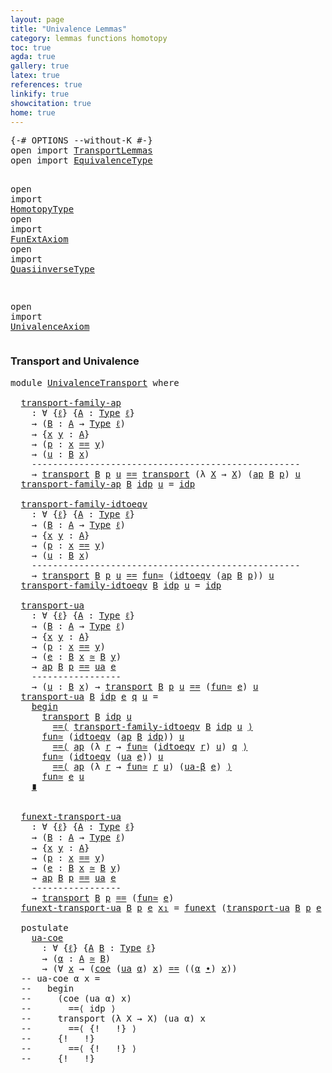 ```yaml
---
layout: page
title: "Univalence Lemmas"
category: lemmas functions homotopy
toc: true
agda: true
gallery: true
latex: true
references: true
linkify: true
showcitation: true
home: true
---
```


<div class="hide" >
<pre class="Agda">
<a id="227" class="Symbol">{-#</a> <a id="231" class="Keyword">OPTIONS</a> <a id="239" class="Pragma">--without-K</a> <a id="251" class="Symbol">#-}</a>
<a id="255" class="Keyword">open</a> <a id="260" class="Keyword">import</a> <a id="267" href="TransportLemmas.html" class="Module">TransportLemmas</a>
<a id="283" class="Keyword">open</a> <a id="288" class="Keyword">import</a> <a id="295" href="EquivalenceType.html" class="Module">EquivalenceType</a>

<a id="312" class="Keyword">open</a> <a id="317" class="Keyword">import</a> <a id="324" href="HomotopyType.html" class="Module">HomotopyType</a>
<a id="337" class="Keyword">open</a> <a id="342" class="Keyword">import</a> <a id="349" href="FunExtAxiom.html" class="Module">FunExtAxiom</a>
<a id="361" class="Keyword">open</a> <a id="366" class="Keyword">import</a> <a id="373" href="QuasiinverseType.html" class="Module">QuasiinverseType</a>

<a id="391" class="Keyword">open</a> <a id="396" class="Keyword">import</a> <a id="403" href="UnivalenceAxiom.html" class="Module">UnivalenceAxiom</a>
</pre>
</div>

### Transport and Univalence

<pre class="Agda">
<a id="481" class="Keyword">module</a> <a id="488" href="UnivalenceTransport.html" class="Module">UnivalenceTransport</a> <a id="508" class="Keyword">where</a>

  <a id="transport-family-ap"></a><a id="517" href="UnivalenceTransport.html#517" class="Function">transport-family-ap</a>
    <a id="541" class="Symbol">:</a> <a id="543" class="Symbol">∀</a> <a id="545" class="Symbol">{</a><a id="546" href="UnivalenceTransport.html#546" class="Bound">ℓ</a><a id="547" class="Symbol">}</a> <a id="549" class="Symbol">{</a><a id="550" href="UnivalenceTransport.html#550" class="Bound">A</a> <a id="552" class="Symbol">:</a> <a id="554" href="Intro.html#1442" class="Function">Type</a> <a id="559" href="UnivalenceTransport.html#546" class="Bound">ℓ</a><a id="560" class="Symbol">}</a>
    <a id="566" class="Symbol">→</a> <a id="568" class="Symbol">(</a><a id="569" href="UnivalenceTransport.html#569" class="Bound">B</a> <a id="571" class="Symbol">:</a> <a id="573" href="UnivalenceTransport.html#550" class="Bound">A</a> <a id="575" class="Symbol">→</a> <a id="577" href="Intro.html#1442" class="Function">Type</a> <a id="582" href="UnivalenceTransport.html#546" class="Bound">ℓ</a><a id="583" class="Symbol">)</a>
    <a id="589" class="Symbol">→</a> <a id="591" class="Symbol">{</a><a id="592" href="UnivalenceTransport.html#592" class="Bound">x</a> <a id="594" href="UnivalenceTransport.html#594" class="Bound">y</a> <a id="596" class="Symbol">:</a> <a id="598" href="UnivalenceTransport.html#550" class="Bound">A</a><a id="599" class="Symbol">}</a>
    <a id="605" class="Symbol">→</a> <a id="607" class="Symbol">(</a><a id="608" href="UnivalenceTransport.html#608" class="Bound">p</a> <a id="610" class="Symbol">:</a> <a id="612" href="UnivalenceTransport.html#592" class="Bound">x</a> <a id="614" href="EqualityType.html#931" class="Datatype Operator">==</a> <a id="617" href="UnivalenceTransport.html#594" class="Bound">y</a><a id="618" class="Symbol">)</a>
    <a id="624" class="Symbol">→</a> <a id="626" class="Symbol">(</a><a id="627" href="UnivalenceTransport.html#627" class="Bound">u</a> <a id="629" class="Symbol">:</a> <a id="631" href="UnivalenceTransport.html#569" class="Bound">B</a> <a id="633" href="UnivalenceTransport.html#592" class="Bound">x</a><a id="634" class="Symbol">)</a>
    <a id="640" class="Comment">---------------------------------------------------</a>
    <a id="696" class="Symbol">→</a> <a id="698" href="Transport.html#473" class="Function">transport</a> <a id="708" href="UnivalenceTransport.html#569" class="Bound">B</a> <a id="710" href="UnivalenceTransport.html#608" class="Bound">p</a> <a id="712" href="UnivalenceTransport.html#627" class="Bound">u</a> <a id="714" href="EqualityType.html#931" class="Datatype Operator">==</a> <a id="717" href="Transport.html#473" class="Function">transport</a> <a id="727" class="Symbol">(λ</a> <a id="730" href="UnivalenceTransport.html#730" class="Bound">X</a> <a id="732" class="Symbol">→</a> <a id="734" href="UnivalenceTransport.html#730" class="Bound">X</a><a id="735" class="Symbol">)</a> <a id="737" class="Symbol">(</a><a id="738" href="AlgebraOnPaths.html#454" class="Function">ap</a> <a id="741" href="UnivalenceTransport.html#569" class="Bound">B</a> <a id="743" href="UnivalenceTransport.html#608" class="Bound">p</a><a id="744" class="Symbol">)</a> <a id="746" href="UnivalenceTransport.html#627" class="Bound">u</a>
  <a id="750" href="UnivalenceTransport.html#517" class="Function">transport-family-ap</a> <a id="770" href="UnivalenceTransport.html#770" class="Bound">B</a> <a id="772" href="EqualityType.html#985" class="InductiveConstructor">idp</a> <a id="776" href="UnivalenceTransport.html#776" class="Bound">u</a> <a id="778" class="Symbol">=</a> <a id="780" href="EqualityType.html#985" class="InductiveConstructor">idp</a>

  <a id="transport-family-idtoeqv"></a><a id="787" href="UnivalenceTransport.html#787" class="Function">transport-family-idtoeqv</a>
    <a id="816" class="Symbol">:</a> <a id="818" class="Symbol">∀</a> <a id="820" class="Symbol">{</a><a id="821" href="UnivalenceTransport.html#821" class="Bound">ℓ</a><a id="822" class="Symbol">}</a> <a id="824" class="Symbol">{</a><a id="825" href="UnivalenceTransport.html#825" class="Bound">A</a> <a id="827" class="Symbol">:</a> <a id="829" href="Intro.html#1442" class="Function">Type</a> <a id="834" href="UnivalenceTransport.html#821" class="Bound">ℓ</a><a id="835" class="Symbol">}</a>
    <a id="841" class="Symbol">→</a> <a id="843" class="Symbol">(</a><a id="844" href="UnivalenceTransport.html#844" class="Bound">B</a> <a id="846" class="Symbol">:</a> <a id="848" href="UnivalenceTransport.html#825" class="Bound">A</a> <a id="850" class="Symbol">→</a> <a id="852" href="Intro.html#1442" class="Function">Type</a> <a id="857" href="UnivalenceTransport.html#821" class="Bound">ℓ</a><a id="858" class="Symbol">)</a>
    <a id="864" class="Symbol">→</a> <a id="866" class="Symbol">{</a><a id="867" href="UnivalenceTransport.html#867" class="Bound">x</a> <a id="869" href="UnivalenceTransport.html#869" class="Bound">y</a> <a id="871" class="Symbol">:</a> <a id="873" href="UnivalenceTransport.html#825" class="Bound">A</a><a id="874" class="Symbol">}</a>
    <a id="880" class="Symbol">→</a> <a id="882" class="Symbol">(</a><a id="883" href="UnivalenceTransport.html#883" class="Bound">p</a> <a id="885" class="Symbol">:</a> <a id="887" href="UnivalenceTransport.html#867" class="Bound">x</a> <a id="889" href="EqualityType.html#931" class="Datatype Operator">==</a> <a id="892" href="UnivalenceTransport.html#869" class="Bound">y</a><a id="893" class="Symbol">)</a>
    <a id="899" class="Symbol">→</a> <a id="901" class="Symbol">(</a><a id="902" href="UnivalenceTransport.html#902" class="Bound">u</a> <a id="904" class="Symbol">:</a> <a id="906" href="UnivalenceTransport.html#844" class="Bound">B</a> <a id="908" href="UnivalenceTransport.html#867" class="Bound">x</a><a id="909" class="Symbol">)</a>
    <a id="915" class="Comment">---------------------------------------------------</a>
    <a id="971" class="Symbol">→</a> <a id="973" href="Transport.html#473" class="Function">transport</a> <a id="983" href="UnivalenceTransport.html#844" class="Bound">B</a> <a id="985" href="UnivalenceTransport.html#883" class="Bound">p</a> <a id="987" href="UnivalenceTransport.html#902" class="Bound">u</a> <a id="989" href="EqualityType.html#931" class="Datatype Operator">==</a> <a id="992" href="EquivalenceType.html#1058" class="Function">fun≃</a> <a id="997" class="Symbol">(</a><a id="998" href="UnivalenceAxiom.html#705" class="Function">idtoeqv</a> <a id="1006" class="Symbol">(</a><a id="1007" href="AlgebraOnPaths.html#454" class="Function">ap</a> <a id="1010" href="UnivalenceTransport.html#844" class="Bound">B</a> <a id="1012" href="UnivalenceTransport.html#883" class="Bound">p</a><a id="1013" class="Symbol">))</a> <a id="1016" href="UnivalenceTransport.html#902" class="Bound">u</a>
  <a id="1020" href="UnivalenceTransport.html#787" class="Function">transport-family-idtoeqv</a> <a id="1045" href="UnivalenceTransport.html#1045" class="Bound">B</a> <a id="1047" href="EqualityType.html#985" class="InductiveConstructor">idp</a> <a id="1051" href="UnivalenceTransport.html#1051" class="Bound">u</a> <a id="1053" class="Symbol">=</a> <a id="1055" href="EqualityType.html#985" class="InductiveConstructor">idp</a>

  <a id="transport-ua"></a><a id="1062" href="UnivalenceTransport.html#1062" class="Function">transport-ua</a>
    <a id="1079" class="Symbol">:</a> <a id="1081" class="Symbol">∀</a> <a id="1083" class="Symbol">{</a><a id="1084" href="UnivalenceTransport.html#1084" class="Bound">ℓ</a><a id="1085" class="Symbol">}</a> <a id="1087" class="Symbol">{</a><a id="1088" href="UnivalenceTransport.html#1088" class="Bound">A</a> <a id="1090" class="Symbol">:</a> <a id="1092" href="Intro.html#1442" class="Function">Type</a> <a id="1097" href="UnivalenceTransport.html#1084" class="Bound">ℓ</a><a id="1098" class="Symbol">}</a>
    <a id="1104" class="Symbol">→</a> <a id="1106" class="Symbol">(</a><a id="1107" href="UnivalenceTransport.html#1107" class="Bound">B</a> <a id="1109" class="Symbol">:</a> <a id="1111" href="UnivalenceTransport.html#1088" class="Bound">A</a> <a id="1113" class="Symbol">→</a> <a id="1115" href="Intro.html#1442" class="Function">Type</a> <a id="1120" href="UnivalenceTransport.html#1084" class="Bound">ℓ</a><a id="1121" class="Symbol">)</a>
    <a id="1127" class="Symbol">→</a> <a id="1129" class="Symbol">{</a><a id="1130" href="UnivalenceTransport.html#1130" class="Bound">x</a> <a id="1132" href="UnivalenceTransport.html#1132" class="Bound">y</a> <a id="1134" class="Symbol">:</a> <a id="1136" href="UnivalenceTransport.html#1088" class="Bound">A</a><a id="1137" class="Symbol">}</a>
    <a id="1143" class="Symbol">→</a> <a id="1145" class="Symbol">(</a><a id="1146" href="UnivalenceTransport.html#1146" class="Bound">p</a> <a id="1148" class="Symbol">:</a> <a id="1150" href="UnivalenceTransport.html#1130" class="Bound">x</a> <a id="1152" href="EqualityType.html#931" class="Datatype Operator">==</a> <a id="1155" href="UnivalenceTransport.html#1132" class="Bound">y</a><a id="1156" class="Symbol">)</a>
    <a id="1162" class="Symbol">→</a> <a id="1164" class="Symbol">(</a><a id="1165" href="UnivalenceTransport.html#1165" class="Bound">e</a> <a id="1167" class="Symbol">:</a> <a id="1169" href="UnivalenceTransport.html#1107" class="Bound">B</a> <a id="1171" href="UnivalenceTransport.html#1130" class="Bound">x</a> <a id="1173" href="EquivalenceType.html#778" class="Function Operator">≃</a> <a id="1175" href="UnivalenceTransport.html#1107" class="Bound">B</a> <a id="1177" href="UnivalenceTransport.html#1132" class="Bound">y</a><a id="1178" class="Symbol">)</a>
    <a id="1184" class="Symbol">→</a> <a id="1186" href="AlgebraOnPaths.html#454" class="Function">ap</a> <a id="1189" href="UnivalenceTransport.html#1107" class="Bound">B</a> <a id="1191" href="UnivalenceTransport.html#1146" class="Bound">p</a> <a id="1193" href="EqualityType.html#931" class="Datatype Operator">==</a> <a id="1196" href="UnivalenceAxiom.html#1389" class="Function">ua</a> <a id="1199" href="UnivalenceTransport.html#1165" class="Bound">e</a>
    <a id="1205" class="Comment">-----------------</a>
    <a id="1227" class="Symbol">→</a> <a id="1229" class="Symbol">(</a><a id="1230" href="UnivalenceTransport.html#1230" class="Bound">u</a> <a id="1232" class="Symbol">:</a> <a id="1234" href="UnivalenceTransport.html#1107" class="Bound">B</a> <a id="1236" href="UnivalenceTransport.html#1130" class="Bound">x</a><a id="1237" class="Symbol">)</a> <a id="1239" class="Symbol">→</a> <a id="1241" href="Transport.html#473" class="Function">transport</a> <a id="1251" href="UnivalenceTransport.html#1107" class="Bound">B</a> <a id="1253" href="UnivalenceTransport.html#1146" class="Bound">p</a> <a id="1255" href="UnivalenceTransport.html#1230" class="Bound">u</a> <a id="1257" href="EqualityType.html#931" class="Datatype Operator">==</a> <a id="1260" class="Symbol">(</a><a id="1261" href="EquivalenceType.html#1058" class="Function">fun≃</a> <a id="1266" href="UnivalenceTransport.html#1165" class="Bound">e</a><a id="1267" class="Symbol">)</a> <a id="1269" href="UnivalenceTransport.html#1230" class="Bound">u</a>
  <a id="1273" href="UnivalenceTransport.html#1062" class="Function">transport-ua</a> <a id="1286" href="UnivalenceTransport.html#1286" class="Bound">B</a> <a id="1288" href="EqualityType.html#985" class="InductiveConstructor">idp</a> <a id="1292" href="UnivalenceTransport.html#1292" class="Bound">e</a> <a id="1294" href="UnivalenceTransport.html#1294" class="Bound">q</a> <a id="1296" href="UnivalenceTransport.html#1296" class="Bound">u</a> <a id="1298" class="Symbol">=</a>
    <a id="1304" href="EqualityType.html#4279" class="Function Operator">begin</a>
      <a id="1316" href="Transport.html#473" class="Function">transport</a> <a id="1326" href="UnivalenceTransport.html#1286" class="Bound">B</a> <a id="1328" href="EqualityType.html#985" class="InductiveConstructor">idp</a> <a id="1332" href="UnivalenceTransport.html#1296" class="Bound">u</a>
        <a id="1342" href="EqualityType.html#4007" class="Function Operator">==⟨</a> <a id="1346" href="UnivalenceTransport.html#787" class="Function">transport-family-idtoeqv</a> <a id="1371" href="UnivalenceTransport.html#1286" class="Bound">B</a> <a id="1373" href="EqualityType.html#985" class="InductiveConstructor">idp</a> <a id="1377" href="UnivalenceTransport.html#1296" class="Bound">u</a> <a id="1379" href="EqualityType.html#4007" class="Function Operator">⟩</a>
      <a id="1387" href="EquivalenceType.html#1058" class="Function">fun≃</a> <a id="1392" class="Symbol">(</a><a id="1393" href="UnivalenceAxiom.html#705" class="Function">idtoeqv</a> <a id="1401" class="Symbol">(</a><a id="1402" href="AlgebraOnPaths.html#454" class="Function">ap</a> <a id="1405" href="UnivalenceTransport.html#1286" class="Bound">B</a> <a id="1407" href="EqualityType.html#985" class="InductiveConstructor">idp</a><a id="1410" class="Symbol">))</a> <a id="1413" href="UnivalenceTransport.html#1296" class="Bound">u</a>
        <a id="1423" href="EqualityType.html#4007" class="Function Operator">==⟨</a> <a id="1427" href="AlgebraOnPaths.html#454" class="Function">ap</a> <a id="1430" class="Symbol">(λ</a> <a id="1433" href="UnivalenceTransport.html#1433" class="Bound">r</a> <a id="1435" class="Symbol">→</a> <a id="1437" href="EquivalenceType.html#1058" class="Function">fun≃</a> <a id="1442" class="Symbol">(</a><a id="1443" href="UnivalenceAxiom.html#705" class="Function">idtoeqv</a> <a id="1451" href="UnivalenceTransport.html#1433" class="Bound">r</a><a id="1452" class="Symbol">)</a> <a id="1454" href="UnivalenceTransport.html#1296" class="Bound">u</a><a id="1455" class="Symbol">)</a> <a id="1457" href="UnivalenceTransport.html#1294" class="Bound">q</a> <a id="1459" href="EqualityType.html#4007" class="Function Operator">⟩</a>
      <a id="1467" href="EquivalenceType.html#1058" class="Function">fun≃</a> <a id="1472" class="Symbol">(</a><a id="1473" href="UnivalenceAxiom.html#705" class="Function">idtoeqv</a> <a id="1481" class="Symbol">(</a><a id="1482" href="UnivalenceAxiom.html#1389" class="Function">ua</a> <a id="1485" href="UnivalenceTransport.html#1292" class="Bound">e</a><a id="1486" class="Symbol">))</a> <a id="1489" href="UnivalenceTransport.html#1296" class="Bound">u</a>
        <a id="1499" href="EqualityType.html#4007" class="Function Operator">==⟨</a> <a id="1503" href="AlgebraOnPaths.html#454" class="Function">ap</a> <a id="1506" class="Symbol">(λ</a> <a id="1509" href="UnivalenceTransport.html#1509" class="Bound">r</a> <a id="1511" class="Symbol">→</a> <a id="1513" href="EquivalenceType.html#1058" class="Function">fun≃</a> <a id="1518" href="UnivalenceTransport.html#1509" class="Bound">r</a> <a id="1520" href="UnivalenceTransport.html#1296" class="Bound">u</a><a id="1521" class="Symbol">)</a> <a id="1523" class="Symbol">(</a><a id="1524" href="UnivalenceAxiom.html#1555" class="Function">ua-β</a> <a id="1529" href="UnivalenceTransport.html#1292" class="Bound">e</a><a id="1530" class="Symbol">)</a> <a id="1532" href="EqualityType.html#4007" class="Function Operator">⟩</a>
      <a id="1540" href="EquivalenceType.html#1058" class="Function">fun≃</a> <a id="1545" href="UnivalenceTransport.html#1292" class="Bound">e</a> <a id="1547" href="UnivalenceTransport.html#1296" class="Bound">u</a>
    <a id="1553" href="EqualityType.html#4176" class="Function Operator">∎</a>


  <a id="funext-transport-ua"></a><a id="1559" href="UnivalenceTransport.html#1559" class="Function">funext-transport-ua</a>
    <a id="1583" class="Symbol">:</a> <a id="1585" class="Symbol">∀</a> <a id="1587" class="Symbol">{</a><a id="1588" href="UnivalenceTransport.html#1588" class="Bound">ℓ</a><a id="1589" class="Symbol">}</a> <a id="1591" class="Symbol">{</a><a id="1592" href="UnivalenceTransport.html#1592" class="Bound">A</a> <a id="1594" class="Symbol">:</a> <a id="1596" href="Intro.html#1442" class="Function">Type</a> <a id="1601" href="UnivalenceTransport.html#1588" class="Bound">ℓ</a><a id="1602" class="Symbol">}</a>
    <a id="1608" class="Symbol">→</a> <a id="1610" class="Symbol">(</a><a id="1611" href="UnivalenceTransport.html#1611" class="Bound">B</a> <a id="1613" class="Symbol">:</a> <a id="1615" href="UnivalenceTransport.html#1592" class="Bound">A</a> <a id="1617" class="Symbol">→</a> <a id="1619" href="Intro.html#1442" class="Function">Type</a> <a id="1624" href="UnivalenceTransport.html#1588" class="Bound">ℓ</a><a id="1625" class="Symbol">)</a>
    <a id="1631" class="Symbol">→</a> <a id="1633" class="Symbol">{</a><a id="1634" href="UnivalenceTransport.html#1634" class="Bound">x</a> <a id="1636" href="UnivalenceTransport.html#1636" class="Bound">y</a> <a id="1638" class="Symbol">:</a> <a id="1640" href="UnivalenceTransport.html#1592" class="Bound">A</a><a id="1641" class="Symbol">}</a>
    <a id="1647" class="Symbol">→</a> <a id="1649" class="Symbol">(</a><a id="1650" href="UnivalenceTransport.html#1650" class="Bound">p</a> <a id="1652" class="Symbol">:</a> <a id="1654" href="UnivalenceTransport.html#1634" class="Bound">x</a> <a id="1656" href="EqualityType.html#931" class="Datatype Operator">==</a> <a id="1659" href="UnivalenceTransport.html#1636" class="Bound">y</a><a id="1660" class="Symbol">)</a>
    <a id="1666" class="Symbol">→</a> <a id="1668" class="Symbol">(</a><a id="1669" href="UnivalenceTransport.html#1669" class="Bound">e</a> <a id="1671" class="Symbol">:</a> <a id="1673" href="UnivalenceTransport.html#1611" class="Bound">B</a> <a id="1675" href="UnivalenceTransport.html#1634" class="Bound">x</a> <a id="1677" href="EquivalenceType.html#778" class="Function Operator">≃</a> <a id="1679" href="UnivalenceTransport.html#1611" class="Bound">B</a> <a id="1681" href="UnivalenceTransport.html#1636" class="Bound">y</a><a id="1682" class="Symbol">)</a>
    <a id="1688" class="Symbol">→</a> <a id="1690" href="AlgebraOnPaths.html#454" class="Function">ap</a> <a id="1693" href="UnivalenceTransport.html#1611" class="Bound">B</a> <a id="1695" href="UnivalenceTransport.html#1650" class="Bound">p</a> <a id="1697" href="EqualityType.html#931" class="Datatype Operator">==</a> <a id="1700" href="UnivalenceAxiom.html#1389" class="Function">ua</a> <a id="1703" href="UnivalenceTransport.html#1669" class="Bound">e</a>
    <a id="1709" class="Comment">-----------------</a>
    <a id="1731" class="Symbol">→</a> <a id="1733" href="Transport.html#473" class="Function">transport</a> <a id="1743" href="UnivalenceTransport.html#1611" class="Bound">B</a> <a id="1745" href="UnivalenceTransport.html#1650" class="Bound">p</a> <a id="1747" href="EqualityType.html#931" class="Datatype Operator">==</a> <a id="1750" class="Symbol">(</a><a id="1751" href="EquivalenceType.html#1058" class="Function">fun≃</a> <a id="1756" href="UnivalenceTransport.html#1669" class="Bound">e</a><a id="1757" class="Symbol">)</a>
  <a id="1761" href="UnivalenceTransport.html#1559" class="Function">funext-transport-ua</a> <a id="1781" href="UnivalenceTransport.html#1781" class="Bound">B</a> <a id="1783" href="UnivalenceTransport.html#1783" class="Bound">p</a> <a id="1785" href="UnivalenceTransport.html#1785" class="Bound">e</a> <a id="1787" href="UnivalenceTransport.html#1787" class="Bound">x₁</a> <a id="1790" class="Symbol">=</a> <a id="1792" href="FunExtAxiom.html#929" class="Function">funext</a> <a id="1799" class="Symbol">(</a><a id="1800" href="UnivalenceTransport.html#1062" class="Function">transport-ua</a> <a id="1813" href="UnivalenceTransport.html#1781" class="Bound">B</a> <a id="1815" href="UnivalenceTransport.html#1783" class="Bound">p</a> <a id="1817" href="UnivalenceTransport.html#1785" class="Bound">e</a> <a id="1819" href="UnivalenceTransport.html#1787" class="Bound">x₁</a><a id="1821" class="Symbol">)</a>

  <a id="1826" class="Keyword">postulate</a>
    <a id="ua-coe"></a><a id="1840" href="UnivalenceTransport.html#1840" class="Postulate">ua-coe</a>
      <a id="1853" class="Symbol">:</a> <a id="1855" class="Symbol">∀</a> <a id="1857" class="Symbol">{</a><a id="1858" href="UnivalenceTransport.html#1858" class="Bound">ℓ</a><a id="1859" class="Symbol">}</a> <a id="1861" class="Symbol">{</a><a id="1862" href="UnivalenceTransport.html#1862" class="Bound">A</a> <a id="1864" href="UnivalenceTransport.html#1864" class="Bound">B</a> <a id="1866" class="Symbol">:</a> <a id="1868" href="Intro.html#1442" class="Function">Type</a> <a id="1873" href="UnivalenceTransport.html#1858" class="Bound">ℓ</a><a id="1874" class="Symbol">}</a>
      <a id="1882" class="Symbol">→</a> <a id="1884" class="Symbol">(</a><a id="1885" href="UnivalenceTransport.html#1885" class="Bound">α</a> <a id="1887" class="Symbol">:</a> <a id="1889" href="UnivalenceTransport.html#1862" class="Bound">A</a> <a id="1891" href="EquivalenceType.html#778" class="Function Operator">≃</a> <a id="1893" href="UnivalenceTransport.html#1864" class="Bound">B</a><a id="1894" class="Symbol">)</a>
      <a id="1902" class="Symbol">→</a> <a id="1904" class="Symbol">(∀</a> <a id="1907" href="UnivalenceTransport.html#1907" class="Bound">x</a> <a id="1909" class="Symbol">→</a> <a id="1911" class="Symbol">(</a><a id="1912" href="Transport.html#1020" class="Function">coe</a> <a id="1916" class="Symbol">(</a><a id="1917" href="UnivalenceAxiom.html#1389" class="Function">ua</a> <a id="1920" href="UnivalenceTransport.html#1885" class="Bound">α</a><a id="1921" class="Symbol">)</a> <a id="1923" href="UnivalenceTransport.html#1907" class="Bound">x</a><a id="1924" class="Symbol">)</a> <a id="1926" href="EqualityType.html#931" class="Datatype Operator">==</a> <a id="1929" class="Symbol">((</a><a id="1931" href="UnivalenceTransport.html#1885" class="Bound">α</a> <a id="1933" href="EquivalenceType.html#1096" class="Function Operator">∙</a><a id="1934" class="Symbol">)</a> <a id="1936" href="UnivalenceTransport.html#1907" class="Bound">x</a><a id="1937" class="Symbol">))</a>
  <a id="1942" class="Comment">-- ua-coe α x =</a>
  <a id="1960" class="Comment">--   begin</a>
  <a id="1973" class="Comment">--     (coe (ua α) x)</a>
  <a id="1997" class="Comment">--       ==⟨ idp ⟩</a>
  <a id="2018" class="Comment">--     transport (λ X → X) (ua α) x</a>
  <a id="2056" class="Comment">--       ==⟨ {!   !} ⟩</a>
  <a id="2081" class="Comment">--     {!   !}</a>
  <a id="2098" class="Comment">--       ==⟨ {!   !} ⟩</a>
  <a id="2123" class="Comment">--     {!   !}</a>
</pre>
